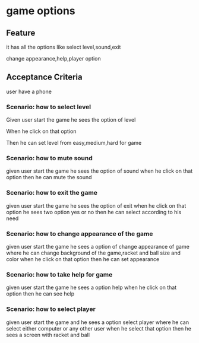 # game options

## Feature

it has all the options like select level,sound,exit

change appearance,help,player option

## Acceptance Criteria

user have a phone

### Scenario: how to select level

  Given user start the game he sees the option of level

  When he click on that option

  Then he can set level from easy,medium,hard for game

### Scenario: how to mute sound

given user start the game he sees the option of sound
when he click on that option
then he can mute the sound

### Scenario: how to exit the game

given user start the game he sees the option of exit
when he click on that option he sees two option yes or no
then he can select according to his need

### Scenario: how to change appearance of the game

given user start the game he sees a option of change appearance of game
where he can change background of the game,racket and ball size and color
when he click on that option
then he can set appearance

### Scenario: how to take help for game

given user start the game he sees a option help
when he click on that option
then he can see help

### Scenario: how to select player

given user start the game and he sees a option select player
where he can select either computer or any other user
when he select that option
then he sees a screen with racket and ball
